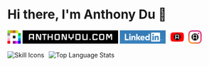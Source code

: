 # Hi there, I'm Anthony Du 👋

[<img src="./assets/Place_2017.svg.png" height="30" />](https://place.anthonydu.com)
[<img src="./assets/anthonydu.com_2x.jpg" height="30" />](https://www.anthonydu.com)
[<img src="./assets/linkedin.png" height="30" />](https://www.linkedin.com/in/antdu/)
&ThinSpace;
[<img src="./assets/yt-chrome.png" height="30" alt="Amazing YouTube for Chrome" />](https://chromewebstore.google.com/detail/einajlahdjfnkjmhpojahhanmpefcohf)
&ThinSpace;
[<img src="./assets/ig-chrome.png" height="30" alt="Antstagram - Suggestions Remover" />](https://chromewebstore.google.com/detail/pjmfmehedckodidklpgjpiajbgdilebh)

<picture><img height="200" src="https://skillicons.dev/icons?i=java,py,js,ts,c,cpp,html,css,react,nextjs,sass,tailwind,bash,postgresql,supabase,cloudflare&theme=dark&perline=4" alt="Skill Icons" /></picture>
&ThinSpace;
<picture><img height="200" src="https://github-readme-stats-anthonydu.vercel.app/api/top-langs/?username=anthonydu&layout=compact&langs_count=8&size_weight=0.4&count_weight=0.6&exclude_repo=CPSC221L,CPSC221EX,SimpleMachineStudentSrc213&hide=racket,scss" alt="Top Language Stats" /></picture>



<!--
**anthonydu/anthonydu** is a ✨ _special_ ✨ repository because its `README.md` (this file) appears on your GitHub profile.

Here are some ideas to get you started:

- 🔭 I’m currently working on ...
- 🌱 I’m currently learning ...
- 👯 I’m looking to collaborate on ...
- 🤔 I’m looking for help with ...
- 💬 Ask me about ...
- 📫 How to reach me: ...
- 😄 Pronouns: ...
- ⚡ Fun fact: ...
-->
